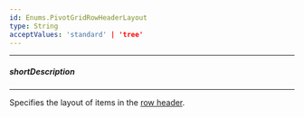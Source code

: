 ```yaml
---
id: Enums.PivotGridRowHeaderLayout
type: String
acceptValues: 'standard' | 'tree'
---
```

---
##### shortDescription
<!-- Description goes here -->

---
<!-- Description goes here -->
Specifies the layout of items in the [row header](/concepts/05%20UI%20Components/PivotGrid/010%20Visual%20Elements/02%20Headers.md '/Documentation/Guide/UI_Components/PivotGrid/Visual_Elements/#Headers').